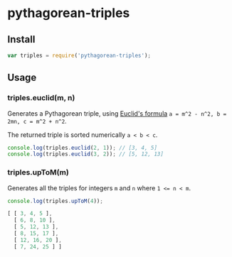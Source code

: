 # pythagorean-triples

## Install

```js
var triples = require('pythagorean-triples');
```

## Usage

### triples.euclid(m, n)

Generates a Pythagorean triple, using [Euclid's formula](https://en.wikipedia.org/wiki/Pythagorean_triple#Generating_a_triple) `a = m^2 - n^2, b = 2mn, c = m^2 + n^2`.

The returned triple is sorted numerically `a < b < c`.

```js
console.log(triples.euclid(2, 1)); // [3, 4, 5]
console.log(triples.euclid(3, 2)); // [5, 12, 13]
```

### triples.upToM(m)

Generates all the triples for integers `m` and `n` where `1 <= n < m`.

```js
console.log(triples.upToM(4));
```

```js
[ [ 3, 4, 5 ],
  [ 6, 8, 10 ],
  [ 5, 12, 13 ],
  [ 8, 15, 17 ],
  [ 12, 16, 20 ],
  [ 7, 24, 25 ] ]
```
